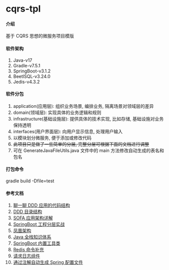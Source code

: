# cqrs-tpl

#### 介绍

基于 CQRS 思想的微服务项目模版

#### 软件架构

1. Java-v17
2. Gradle-v7.5.1
3. SpringBoot-v3.1.2
4. BeetlSQL-v3.24.0
5. Jedis-v4.3.2

#### 软件分包

1. application(应用层): 组织业务场景, 编排业务, 隔离场景对领域层的差异
2. domain(领域层): 实现具体的业务逻辑和规则
3. infrastructure(基础设施层): 提供具体的技术实现, 比如存储, 基础设施对业务保持透明
4. interfaces(用户界面层): 向用户显示信息, 处理用户输入
5. 以模块划分微服务, 便于添加或修改代码
6. ~~此项目只是做了一些简单的分层, 完整分层可根据下面的文档进行调整~~
7. 可在 GenerateJavaFileUtils.java 文件中的 main 方法修改自动生成的表名和包名

#### 打包命令

gradle build -Dfile=test

#### 参考文档

1. [聊一聊 DDD 应用的代码结构](https://wenku.baidu.com/view/43f5184b26c52cc58bd63186bceb19e8b8f6ecfa.html?_wkts_=1674267739736)
2. [DDD 目录结构](https://wenku.baidu.com/view/451bec6af4ec4afe04a1b0717fd5360cbb1a8d57?aggId=43f5184b26c52cc58bd63186bceb19e8b8f6ecfa&_wkts_=1674269092912)
3. [SOFA 应用架构详解](https://mp.weixin.qq.com/s/bYuwxg43FqFKjGv3G83fIw)
4. [SpringBoot 工程分层实战](https://mp.weixin.qq.com/s/1O4XnZ1z4pHluzn0F9i2pg)
5. [凤凰架构](https://icyfenix.cn/)
6. [Java 全栈知识体系](https://pdai.tech/)
7. [SpringBoot 内置工具类](https://mp.weixin.qq.com/s/mFovEO3jQGGP2e6TaFxuXg)
8. [Redis 命令补充](https://github.com/iyayu/RedisUtil)
9. [请求日志组件](https://mp.weixin.qq.com/s/HQPa_XphTFRYTFU30xzk9A)
10. [通过注解自动生成 Spring 配置文件](https://mp.weixin.qq.com/s/VO39ZN_7uO1srMuHFxu9hQ)
